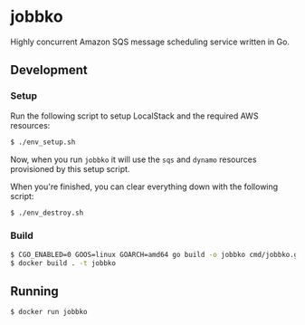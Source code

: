 # jobbko
Highly concurrent Amazon SQS message scheduling service written in Go.

## Development

### Setup

Run the following script to setup LocalStack and the required AWS resources:
```sh
$ ./env_setup.sh
```

Now, when you run `jobbko` it will use the `sqs` and `dynamo` resources provisioned by this setup script.

When you're finished, you can clear everything down with the following script:
```sh
$ ./env_destroy.sh
```

### Build

```sh
$ CGO_ENABLED=0 GOOS=linux GOARCH=amd64 go build -o jobbko cmd/jobbko.go
$ docker build . -t jobbko
```

## Running

```sh
$ docker run jobbko
```
